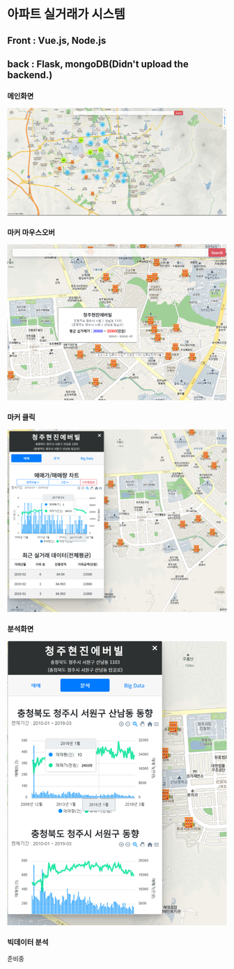 # 아파트 실거래가 시스템

## Front    : Vue.js, Node.js 
## back     : Flask, mongoDB(Didn't upload the backend.)


### 메인화면
![main](./readmeimage/main.PNG)

### 마커 마우스오버
![mouseover](./readmeimage/mouseover.PNG)

### 마커 클릭
![mouseclick](./readmeimage/mouseclick.PNG)

### 분석화면
![analysis](./readmeimage/analysis.PNG)

### 빅데이터 분석
준비중
